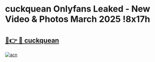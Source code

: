 # cuckquean Onlyfans Leaked - New Video & Photos March 2025 !8x17h

# <h2><a href="https://jmgmjz.iuczelnia.edu.pl?title=cuckquean&ref=8x17h">🔗👉 🔴 cuckquean</a></h2>

[![acn](https://github.com/user-attachments/assets/0f9c940e-d8b0-45ae-aac7-cd30a18b3e1c)](https://jmgmjz.iuczelnia.edu.pl?title=cuckquean&ref=8x17h)

